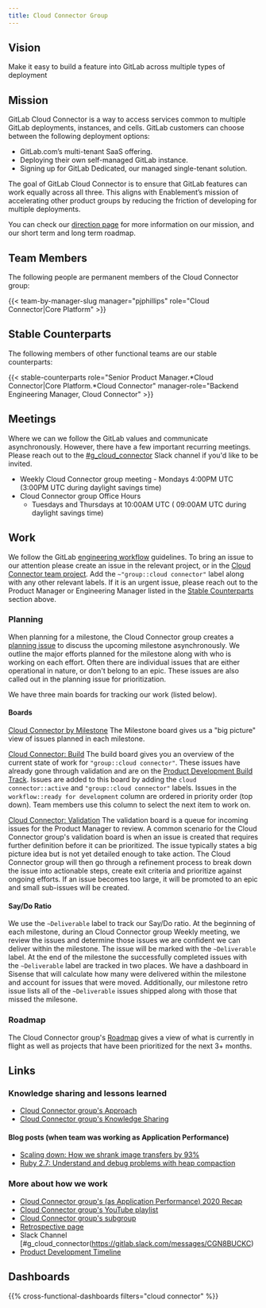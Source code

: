 ```yaml
---
title: Cloud Connector Group
---
```


## Vision

Make it easy to build a feature into GitLab across multiple types of deployment

## Mission

GitLab Cloud Connector is a way to access services common to multiple GitLab deployments, instances, and cells. GitLab customers can choose between the following deployment options:

 * GitLab.com’s multi-tenant SaaS offering.
 * Deploying their own self-managed GitLab instance.
 * Signing up for GitLab Dedicated, our managed single-tenant solution.

The goal of GitLab Cloud Connector is to ensure that GitLab features can work equally across all three. This aligns with Enablement’s mission of accelerating other product groups by reducing the friction of developing for multiple deployments.

You can check our [direction page](https://about.gitlab.com/direction/cloud-connector/) for more information on our mission, and our short term and long term roadmap.

## Team Members

The following people are permanent members of the Cloud Connector group:

{{< team-by-manager-slug manager="pjphillips" role="Cloud Connector|Core Platform" >}}

## Stable Counterparts

The following members of other functional teams are our stable counterparts:

{{< stable-counterparts role="Senior Product Manager.*Cloud Connector|Core Platform.*Cloud Connector" manager-role="Backend Engineering Manager, Cloud Connector" >}}

## Meetings

Where we can we follow the GitLab values and communicate asynchronously.  However, there have a few important recurring meetings.  Please reach out to the [#g_cloud_connector](https://gitlab.slack.com/messages/CGN8BUCKC) Slack channel if you'd like to be invited.

- Weekly Cloud Connector group meeting - Mondays 4:00PM UTC (3:00PM UTC during daylight savings time)
- Cloud Connector group Office Hours
    - Tuesdays and Thursdays at 10:00AM UTC ( 09:00AM UTC during daylight savings time)

## Work

We follow the GitLab [engineering workflow](/handbook/engineering/workflow/) guidelines.  To bring an issue to our attention please create an issue in the relevant project, or in the [Cloud Connector team project](https://gitlab.com/gitlab-org/cloud-connector-team/team-tasks/issues/new?issue%5Bassignee_id%5D=&issue%5Bmilestone_id%5D=).  Add the `~"group::cloud connector"` label along with any other relevant labels.  If it is an urgent issue, please reach out to the Product Manager or Engineering Manager listed in the [Stable Counterparts](/handbook/engineering/infrastructure/core-platform/systems/cloud-connector/#stable-counterparts) section above.

### Planning
When planning for a milestone, the Cloud Connector group creates a [planning issue](https://gitlab.com/gitlab-org/cloud-connector-team/team-tasks/-/blob/master/.gitlab/issue_templates/Planning.md) to discuss the upcoming milestone asynchronously. We outline the major efforts planned for the milestone along with who is working on each effort. Often there are individual issues that are either operational in nature, or don't belong to an epic. These issues are also called out in the planning issue for prioritization.

We have three main boards for tracking our work (listed below).

#### Boards

[Cloud Connector by Milestone](https://gitlab.com/groups/gitlab-org/-/boards/1143987?label_name[]=group%3A%3Acloud%20connector)
The Milestone board gives us a "big picture" view of issues planned in each milestone.

[Cloud Connector: Build](https://gitlab.com/groups/gitlab-org/-/boards/2333522?label_name[]=cloud%20connector%3A%3Aactive&label_name[]=group%3A%3Acloud%20connector)
The build board gives you an overview of the current state of work for `"group::cloud connector"`. These issues have already gone through validation and are on the [Product Development Build Track](/handbook/product-development-flow/#build-track). Issues are added to this board by adding the `cloud connector::active` and `"group::cloud connector"` labels. Issues in the `workflow::ready for development` column are ordered in priority order (top down). Team members use this column to select the next item to work on.

[Cloud Connector: Validation](https://gitlab.com/groups/gitlab-org/-/boards/2334157?label_name[]=cloud%20connector%3A%3Avalidation&label_name[]=group%3A%3Acloud%20connector)
The validation board is a queue for incoming issues for the Product Manager to review. A common scenario for the Cloud Connector group's validation board is when an issue is created that requires further definition before it can be prioritized. The issue typically states a big picture idea but is not yet detailed enough to take action. The Cloud Connector group will then go through a refinement process to break down the issue into actionable steps, create exit criteria and prioritize against ongoing efforts. If an issue becomes too large, it will be promoted to an epic and small sub-issues will be created.

#### Say/Do Ratio
We use the `~Deliverable` label to track our Say/Do ratio.  At the beginning of each milestone, during an Cloud Connector group Weekly meeting, we review the issues and determine those issues we are confident we can deliver within the milestone.  The issue will be marked with the `~Deliverable` label.  At the end of the milestone the successfully completed issues with the `~Deliverable` label are tracked in two places.  We have a dashboard in Sisense that will calculate how many were delivered within the milestone and account for issues that were moved.  Additionally, our milestone retro issue lists all of the `~Deliverable` issues shipped along with those that missed the milesone.

### Roadmap
The Cloud Connector group's [Roadmap](https://gitlab.com/groups/gitlab-org/-/roadmap?scope=all&utf8=%E2%9C%93&state=opened&label_name[]=group%3A%3Acloud%20connector) gives a view of what is currently in flight as well as projects that have been prioritized for the next 3+ months.

## Links

### Knowledge sharing and lessons learned

 * [Cloud Connector group's Approach](./approach.html)
 * [Cloud Connector group's Knowledge Sharing](./knowledge.html)

#### Blog posts (when team was working as Application Performance) 
 
 * [Scaling down: How we shrank image transfers by 93%](https://about.gitlab.com/blog/2020/11/02/scaling-down-how-we-prototyped-an-image-scaler-at-gitlab/)
 * [Ruby 2.7: Understand and debug problems with heap compaction](https://about.gitlab.com/blog/2021/04/28/puma-nakayoshi-fork-and-compaction/)

### More about how we work
 * [Cloud Connector group's (as Application Performance) 2020 Recap](./2020.html)
 * [Cloud Connector group's YouTube playlist](https://www.youtube.com/playlist?list=PL05JrBw4t0Kq_5ZWIHYfbcAYjtXYcEZA3)
 * [Cloud Connector group's subgroup](https://gitlab.com/gitlab-org/cloud-connector-team)
 * [Retrospective page](https://gitlab.com/gl-retrospectives/cloud-connector-team)
 * Slack Channel [#g_cloud_connector(https://gitlab.slack.com/messages/CGN8BUCKC)
 * [Product Development Timeline](/handbook/engineering/workflow/#product-development-timeline)

## Dashboards

{{% cross-functional-dashboards filters="cloud connector" %}}
